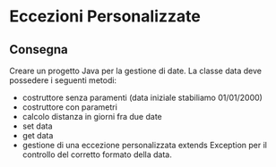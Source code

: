 # Eccezioni Personalizzate
## Consegna
Creare un progetto Java per la gestione di date.
La classe data deve possedere i seguenti metodi:
- costruttore senza paramenti (data iniziale stabiliamo 01/01/2000)
- costruttore con parametri
- calcolo distanza in giorni fra due date
- set data
- get data
- gestione di una eccezione personalizzata  extends Exception per il controllo del corretto formato della data.